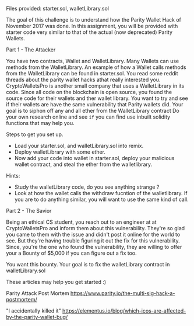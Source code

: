 Files provided: starter.sol, walletLibrary.sol

The goal of this challenge is to understand how the Parity Wallet Hack of November 2017 was done. 
In this assignment, you will be provided with starter code very similar to that of the actual (now deprecated) Parity Wallets.

Part 1 - The Attacker

You have two contracts, Wallet and WalletLibrary. Many Wallets can use methods from the WalletLibrary. An example of how a Wallet calls methods from the WalletLibrary can be found in starter.sol. You read some reddit threads about the parity wallet hacks athat really interested you. 
CryptoWalletsPro is another small company that uses a WalletLibrary in its code. Since all code on the blockchain is open source, you found the source code for their wallets and ther wallet library. You want to try and see if their wallets are have the same vulnerability that Parity wallets did. 
Your goal is to siphon off any and all ether from the WalletLibrary contract
Do your own research online and see `if` you can find use inbuilt solidity functions that may help you.

Steps to get you set up.
- Load your starter.sol, and walletLibrary.sol into remix.
- Deploy walletLibrary with some ether. 
- Now add your code into wallet in starter.sol, deploy your malicious wallet contract, and steal the ether from the walletlibrary.

Hints:
- Study the walletLibrary code, do you see anything strange ?
- Look at how the wallet calls the withdraw fucntion of the walletlibrary. If you are to do anything similar, you will want to use the same kind of call.

Part 2 - The Savior

Being an ethical CS student, you reach out to an engineer at at CryptoWalletsPro and inform them about this vulnerability. They're so glad you came to them with the issue and didn't post it online for the world to see. But they're having trouble figuring it out the fix for this vulnerability. Since, you're the one who found the vulnerability, they are willing to offer your a Bounty of $5,000 if you can figure out a fix too. 

You want this bounty. Your goal is to fix the walletLibrary contract in walletLibrary.sol


These articles may help you get started :)

Parity Attack Post Mortem 
https://www.parity.io/the-multi-sig-hack-a-postmortem/

"I accidentally killed it" 
https://elementus.io/blog/which-icos-are-affected-by-the-parity-wallet-bug/
